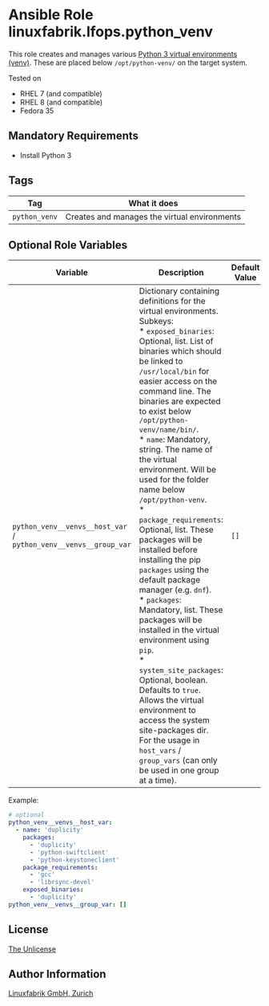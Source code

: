 # Ansible Role linuxfabrik.lfops.python_venv

This role creates and manages various [Python 3 virtual environments (venv)](https://docs.python.org/3/library/venv.html). These are placed below `/opt/python-venv/` on the target system.

Tested on

* RHEL 7 (and compatible)
* RHEL 8 (and compatible)
* Fedora 35


## Mandatory Requirements

* Install Python 3


## Tags

| Tag           | What it does                                 |
| ---           | ------------                                 |
| `python_venv` | Creates and manages the virtual environments |


## Optional Role Variables

| Variable | Description | Default Value |
| -------- | ----------- | ------------- |
| `python_venv__venvs__host_var` /<br> `python_venv__venvs__group_var` | Dictionary containing definitions for the virtual environments. Subkeys:<br> * `exposed_binaries`: Optional, list. List of binaries which should be linked to `/usr/local/bin` for easier access on the command line. The binaries are expected to exist below `/opt/python-venv/name/bin/`.<br> * `name`: Mandatory, string. The name of the virtual environment. Will be used for the folder name below `/opt/python-venv`.<br> * `package_requirements`: Optional, list. These packages will be installed before installing the pip `packages` using the default package manager (e.g. `dnf`).<br> * `packages`: Mandatory, list. These packages will be installed in the virtual environment using `pip`.<br> * `system_site_packages`:  Optional, boolean. Defaults to `true`. Allows the virtual environment to access the system site-packages dir.<br>For the usage in `host_vars` / `group_vars` (can only be used in one group at a time). | `[]` |

Example:
```yaml
# optional
python_venv__venvs__host_var:
  - name: 'duplicity'
    packages:
      - 'duplicity'
      - 'python-swiftclient'
      - 'python-keystoneclient'
    package_requirements:
      - 'gcc'
      - 'librsync-devel'
    exposed_binaries:
      - 'duplicity'
python_venv__venvs__group_var: []
```


## License

[The Unlicense](https://unlicense.org/)


## Author Information

[Linuxfabrik GmbH, Zurich](https://www.linuxfabrik.ch)

